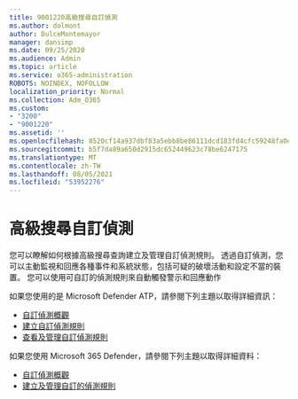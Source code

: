 ```yaml
---
title: 9001220高級搜尋自訂偵測
ms.author: dolmont
author: DulceMontemayor
manager: dansimp
ms.date: 09/25/2020
ms.audience: Admin
ms.topic: article
ms.service: o365-administration
ROBOTS: NOINDEX, NOFOLLOW
localization_priority: Normal
ms.collection: Adm_O365
ms.custom:
- "3200"
- "9001220"
ms.assetid: ''
ms.openlocfilehash: 8520cf14a937dbf83a5ebb8be86111dcd183fd4cfc59248fa0ec3a1e2685714f
ms.sourcegitcommit: b5f7da89a650d2915dc652449623c78be6247175
ms.translationtype: MT
ms.contentlocale: zh-TW
ms.lasthandoff: 08/05/2021
ms.locfileid: "53952276"
---
```

# <a name="advanced-hunting-custom-detections"></a>高級搜尋自訂偵測

您可以瞭解如何根據高級搜尋查詢建立及管理自訂偵測規則。 透過自訂偵測，您可以主動監視和回應各種事件和系統狀態，包括可疑的破壞活動和設定不當的裝置。 您可以使用可自訂的偵測規則來自動觸發警示和回應動作
  
如果您使用的是 Microsoft Defender ATP，請參閱下列主題以取得詳細資訊： 
- [自訂偵測概觀](/windows/security/threat-protection/microsoft-defender-atp/overview-custom-detections)
- [建立自訂偵測規則](/windows/security/threat-protection/microsoft-defender-atp/custom-detection-rules)
- [查看及管理自訂偵測規則](/windows/security/threat-protection/microsoft-defender-atp/custom-detections-manage)

如果您使用 Microsoft 365 Defender，請參閱下列主題以取得詳細資料： 
- [自訂偵測概觀](/microsoft-365/security/mtp/custom-detections-overview)
- [建立及管理自訂的偵測規則](/microsoft-365/security/mtp/custom-detection-rules)
